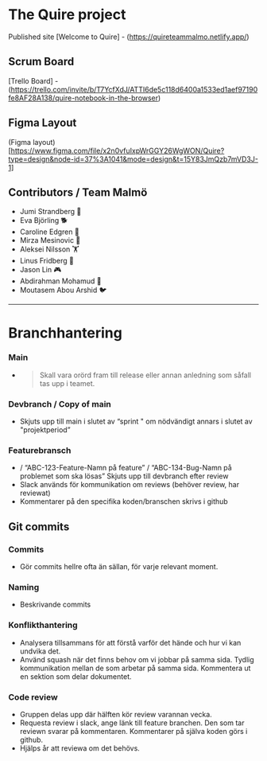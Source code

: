 # The Quire project
Published site
[Welcome to Quire] - (https://quireteammalmo.netlify.app/)

## Scrum Board
[Trello Board] - (https://trello.com/invite/b/T7YcfXdJ/ATTI6de5c118d6400a1533ed1aef97190fe8AF28A138/quire-notebook-in-the-browser)

## Figma Layout
(Figma layout)[https://www.figma.com/file/x2n0vfuIxpWrGGY26WgWON/Quire?type=design&node-id=37%3A1041&mode=design&t=15Y83JmQzb7mVD3J-1]

## Contributors / Team Malmö
- Jumi Strandberg 🐀
- Eva Björling 🐕
- Caroline Edgren 🐢
- Mirza Mesinovic 🧀
- Aleksei Nilsson 🏋️
- Linus Fridberg 💃
- Jason Lin 🎮
- Abdirahman Mohamud 🌛
- Moutasem Abou Arshid 🐦


--------
# Branchhantering

### Main
- >Skall vara orörd fram till release eller annan anledning som såfall tas upp i teamet. 
### Devbranch / Copy of main 
- Skjuts upp till main i slutet av “sprint " om nödvändigt annars i slutet av "projektperiod”
### Featurebransch 
- / “ABC-123-Feature-Namn på feature” / “ABC-134-Bug-Namn på problemet som ska lösas”
Skjuts upp till devbranch efter review
- Slack används för kommunikation om reviews (behöver review, har reviewat)
- Kommentarer på den specifika koden/branschen skrivs i github

## Git commits
### Commits 
- Gör commits hellre ofta än sällan, för varje relevant moment.
### Naming
- Beskrivande commits

### Konflikthantering
- Analysera tillsammans för att förstå varför det hände och hur vi kan undvika det. 
- Använd squash när det finns behov om vi jobbar på samma sida. Tydlig kommunikation mellan de som arbetar på samma sida. Kommentera ut en sektion som delar dokumentet.

### Code review
- Gruppen delas upp där hälften kör review varannan vecka.
- Requesta review i slack, ange länk till feature branchen. Den som tar reviewn svarar på kommentaren. Kommentarer på själva koden görs i github.
- Hjälps år att reviewa om det behövs. 

